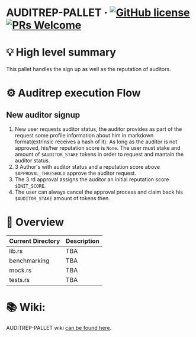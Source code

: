 # AUDITREP-PALLET &middot; [![GitHub license](https://img.shields.io/badge/license-GPL3%2FApache2-blue)](#LICENSE) [![PRs Welcome](https://img.shields.io/badge/PRs-welcome-brightgreen.svg)](docs/CONTRIBUTING.adoc)


# 💡 High level summary
This pallet handles the sign up as well as the reputation of auditors.


# ⚙️  Auditrep execution Flow
## New auditor signup
1. New user requests auditor status, the auditor provides as part of the request some profile information about him in markdown format(extrinsic receives a hash of it). As long as the auditor is not approved, his/her reputation score is `None`. The user must stake and amount of `$AUDITOR_STAKE` tokens in order to request and mantain the auditor status. 
2. 3 Author's with auditor status and a reputation score above `$APPROVAL_THRESHOLD` approve the auditor request.
3. The 3.rd approval assigns the auditor an initial reputation score `$INIT_SCORE`.
4. The user can always cancel the approval process and claim back his `$AUDITOR_STAKE` amount of tokens then.


# 🔭 Overview
| Current Directory  | Description                                                                  |
|------------------- |----------------------------------------------------------------------------- |
| lib.rs          | TBA |
| benchmarking    | TBA |
| mock.rs         | TBA |
| tests.rs        | TBA |

# 📚 Wiki:

AUDITREP-PALLET wiki [can be found here](https://github.com/Qrucial/QRUCIAL-DAO/wiki/Auditrep).   
